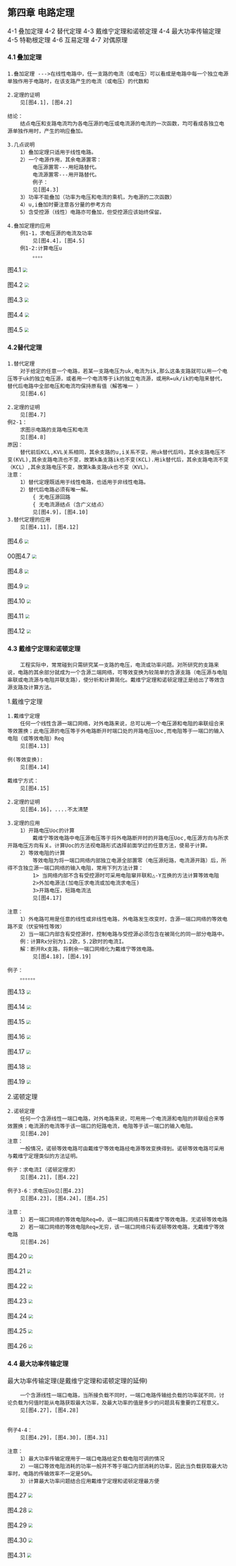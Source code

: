 ## 第四章 电路定理

4-1 叠加定理
4-2 替代定理
4-3 戴维宁定理和诺顿定理
4-4 最大功率传输定理
4-5 特勒根定理
4-6 互易定理
4-7 对偶原理

#### 4.1 叠加定理

```
1.叠加定理 --->在线性电路中，任一支路的电流（或电压）可以看成是电路中每一个独立电源单独作用于电路时，在该支路产生的电流（或电压）的代数和

2.定理的证明
	见[图4.1]，[图4.2]

结论：
	结点电压和支路电流均为各电压源的电压或电流源的电流的一次函数，均可看成各独立电源单独作用时，产生的响应叠加。

3.几点说明
	1）叠加定理只适用于线性电路。
	2）一个电源作用，其余电源置零：
		电压源置零---用短路替代。
		电流源置零---用开路替代。
		例子：
		见[图4.3]
	3）功率不能叠加（功率为电压和电流的乘机，为电源的二次函数）
	4）u,i叠加时要注意各分量的参考方向
	5）含受控源（线性）电路亦可叠加，但受控源应该始终保留。

4.叠加定理的应用
	例1-1，求电压源的电流及功率
		见[图4.4]，[图4.5]
	例1-2:计算电压u
		。。。。
```
图4.1
<img src="img/4/4.1.png" style="zoom:60%;" />

图4.2
<img src="img/4/4.2.png" style="zoom:60%;" />

图4.3
<img src="img/4/4.3.png" style="zoom:60%;" />

图4.4
<img src="img/4/4.4.png" style="zoom:60%;" />

图4.5
<img src="img/4/4.5.png" style="zoom:60%;" />

#### 4.2替代定理

```
1.替代定理
	对于给定的任意一个电路，若某一支路电压为uk,电流为ik,那么这条支路就可以用一个电压等于uk的独立电压源，或者用一个电流等于ik的独立电流源，或用R=uk/ik的电阻来替代，替代后电路中全部电压和电流均保持原有值（解答唯一 ）
	见[图4.6]
	
2.定理的证明
	见[图4.7]
例2-1：
	求图示电路的支路电压和电流
	见[图4.8]
原因：
	替代前后KCL,KVL关系相同，其余支路的u,i关系不变。用uk替代后吗，其余支路电压不变(KVL),其余支路电流也不变，故第k条支路ik也不变(KCL).用ik替代后，其余支路电流不变（KCL）,其余支路电压不变，故第k条支路uk也不变（KVL）。
注意：
	1）替代定理既适用于线性电路，也适用于非线性电路。
	2）替代后电路必须有唯一解。
		{ 无电压源回路
		{ 无电流源结点（含广义结点）
		见[图4.9]，[图4.10]
3.替代定理的应用
	见[图4.11]，[图4.12]
```
图4.6
<img src="img/4/4.6.png" style="zoom:60%;" />

00图4.7
<img src="img/4/4.7.png" style="zoom:60%;" />

图4.8
<img src="img/4/4.8.png" style="zoom:60%;" />

图4.9
<img src="img/4/4.9.png" style="zoom:60%;" />

图4.10
<img src="img/4/4.10.png" style="zoom:60%;" />

图4.11
<img src="img/4/4.11.png" style="zoom:60%;" />

图4.12
<img src="img/4/4.12.png" style="zoom:60%;" />

#### 4.3 戴维宁定理和诺顿定理

```
	工程实际中，常常碰到只需研究某一支路的电压，电流或功率问题。对所研究的支路来说，电路的其余部分就成为一个含源二端网络，可等效变换为较简单的含源支路（电压源与电阻串联或电流源与电阻并联支路），使分析和计算简化。戴维宁定理和诺顿定理正是给出了等效含源支路及计算方法。
```

1.戴维宁定理

```
1.戴维宁定理
	任何一个线性含源一端口网络，对外电路来说，总可以用一个电压源和电阻的串联组合来等效置换；此电压源的电压等于外电路断开时端口处的开路电压Uoc,而电阻等于一端口的输入电阻（或等效电阻）Req
	见[图4.13]
	
例(等效变换):
	见[图4.14]
	
戴维宁方式：
	见[图4.15]

2.定理的证明
	见[图4.16]，....不太清楚
	
3.定理的应用
	1）开路电压Uoc的计算
		戴维宁等效电路中电压源电压等于将外电路断开时的开路电压Uoc,电压源方向与所求开路电压方向有关。计算Uoc的方法视电路形式选择前面学过的任意方法，使易于计算。
	2）等效电阻的计算
		等效电阻为将一端口网络内部独立电源全部置零（电压源短路，电流源开路）后，所得不含独立源一端口网络的输入电阻，常用下列方法计算：
		1> 当网络内部不含有受控源时可采用电阻窜并联和△-Y互换的方法计算等效电阻
		2>外加电源法(加电压求电流或加电流求电压)
		3>开路电压，短路电流法
		见[图4.17]

注意：
	1）外电路可用是任意的线性或非线性电路，外电路发生改变时，含源一端口网络的等效电路不变（伏安特性等效）
	2）当一端口内部含有受控源时，控制电路与受控源必须包含在被简化的同一部分电路中。
	例：计算Rx分别为1.2欧，5.2欧时的电流I。
	解：断开Rx支路，将剩余一端口网络化为戴维宁等效电路。
		见[图4.18]，[图4.19]
		
例子：
	。。。。。。
```
图4.13
<img src="img/4/4.13.png" style="zoom:60%;" />

图4.14
<img src="img/4/4.14.png" style="zoom:60%;" />

图4.15
<img src="img/4/4.15.png" style="zoom:60%;" />

图4.16
<img src="img/4/4.16.png" style="zoom:60%;" />

图4.17
<img src="img/4/4.17.png" style="zoom:60%;" />

图4.18
<img src="img/4/4.18.png" style="zoom:60%;" />

图4.19
<img src="img/4/4.19.png" style="zoom:60%;" />

2.诺顿定理

```
2.诺顿定理
	任何一个含源线性一端口电路，对外电路来说，可用用一个电流源和电阻的并联组合来等效置换；电流源的电流等于该一端口的短路电流，电阻等于该一端口的输入电阻。
	见[图4.20]
注意：
	一般情况，诺顿等效电路可由戴维宁等效电路经电源等效变换得到。诺顿等效电路可采用与戴维宁定理类似的方法证明。

例子：求电流I（诺顿定理求）
	见[图4.21]，[图4.22]
	
例子3-6：求电压Uo见[图4.23]
	见[图4.23]，[图4.24]，[图4.25]

注意：
	1）若一端口网络的等效电阻Req=0，该一端口网络只有戴维宁等效电路，无诺顿等效电路
	2）若一端口网络的等效电阻Req=无穷，该一端口网络只有诺顿等效电路，无戴维宁等效电路
	见[图4.26]
```
图4.20
<img src="img/4/4.20.png" style="zoom:60%;" />

图4.21
<img src="img/4/4.21.png" style="zoom:60%;" />

图4.22
<img src="img/4/4.22.png" style="zoom:60%;" />

图4.23
<img src="img/4/4.23.png" style="zoom:60%;" />

图4.24
<img src="img/4/4.24.png" style="zoom:60%;" />

图4.25
<img src="img/4/4.25.png" style="zoom:60%;" />

图4.26
<img src="img/4/4.26.png" style="zoom:60%;" />

#### 4.4 最大功率传输定理

最大功率传输定理(是戴维宁定理和诺顿定理的延伸)

```
	一个含源线性一端口电路，当所接负载不同时，一端口电路传输给负载的功率就不同，讨论负载为何值时能从电路获取最大功率，及最大功率的值是多少的问题具有重要的工程意义。
	见[图4.27]，[图4.28]
	
	
例子4-4：
	见[图4.29]，[图4.30]，[图4.31]
	
注意：
	1）最大功率传输定理用于一端口电路给定负载电阻可调的情况
	2）一端口等效电阻消耗的功率一般并不等于端口内部消耗的功率，因此当负载获取最大功率时，电路的传输效率不一定是50%。
	3）计算最大功率问题结合应用戴维宁定理和诺顿定理最方便
```
图4.27
<img src="img/4/4.27.png" style="zoom:60%;" />

图4.28
<img src="img/4/4.28.png" style="zoom:60%;" />

图4.29
<img src="img/4/4.29.png" style="zoom:60%;" />

图4.30
<img src="img/4/4.30.png" style="zoom:60%;" />

图4.31
<img src="img/4/4.31.png" style="zoom:60%;" />
